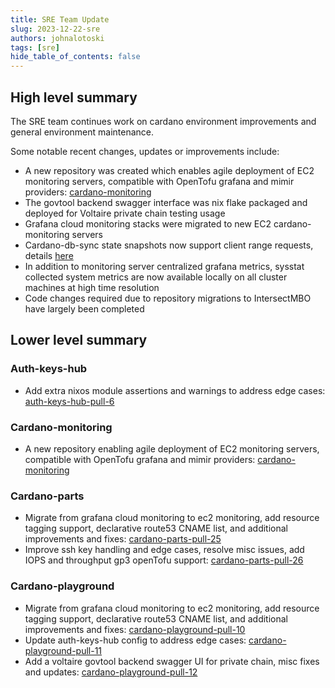 ```yaml
---
title: SRE Team Update
slug: 2023-12-22-sre
authors: johnalotoski
tags: [sre]
hide_table_of_contents: false
---
```


## High level summary

The SRE team continues work on cardano environment improvements and general environment maintenance.

Some notable recent changes, updates or improvements include:
* A new repository was created which enables agile deployment of EC2 monitoring servers, compatible with OpenTofu grafana and mimir providers: [cardano-monitoring](https://github.com/input-output-hk/cardano-monitoring)
* The govtool backend swagger interface was nix flake packaged and deployed for Voltaire private chain testing usage
* Grafana cloud monitoring stacks were migrated to new EC2 cardano-monitoring servers
* Cardano-db-sync state snapshots now support client range requests, details [here](https://github.com/IntersectMBO/cardano-db-sync/issues/1552)
* In addition to monitoring server centralized grafana metrics, sysstat collected system metrics are now available locally on all cluster machines at high time resolution
* Code changes required due to repository migrations to IntersectMBO have largely been completed

## Lower level summary

### Auth-keys-hub
* Add extra nixos module assertions and warnings to address edge cases: [auth-keys-hub-pull-6](https://github.com/input-output-hk/auth-keys-hub/pull/6)

### Cardano-monitoring
* A new repository enabling agile deployment of EC2 monitoring servers, compatible with OpenTofu grafana and mimir providers: [cardano-monitoring](https://github.com/input-output-hk/cardano-monitoring)

### Cardano-parts
* Migrate from grafana cloud monitoring to ec2 monitoring, add resource tagging support, declarative route53 CNAME list, and additional improvements and fixes: [cardano-parts-pull-25](https://github.com/input-output-hk/cardano-parts/pull/25)
* Improve ssh key handling and edge cases, resolve misc issues, add IOPS and throughput gp3 openTofu support: [cardano-parts-pull-26](https://github.com/input-output-hk/cardano-parts/pull/26)

### Cardano-playground
* Migrate from grafana cloud monitoring to ec2 monitoring, add resource tagging support, declarative route53 CNAME list, and additional improvements and fixes: [cardano-playground-pull-10](https://github.com/input-output-hk/cardano-playground/pull/10)
* Update auth-keys-hub config to address edge cases: [cardano-playground-pull-11](https://github.com/input-output-hk/cardano-playground/pull/11)
* Add a voltaire govtool backend swagger UI for private chain, misc fixes and updates: [cardano-playground-pull-12](https://github.com/input-output-hk/cardano-playground/pull/12)
